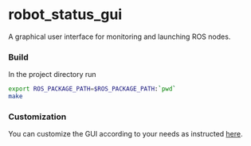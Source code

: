 # robot_status_gui
A graphical user interface for monitoring and launching ROS nodes.

### Build
In the project directory run
```bash
export ROS_PACKAGE_PATH=$ROS_PACKAGE_PATH:`pwd`
make
```

### Customization
You can customize the GUI according to your needs as instructed [here](https://github.com/ut-amrl/robot_status_gui/wiki/GUI-Customization).
